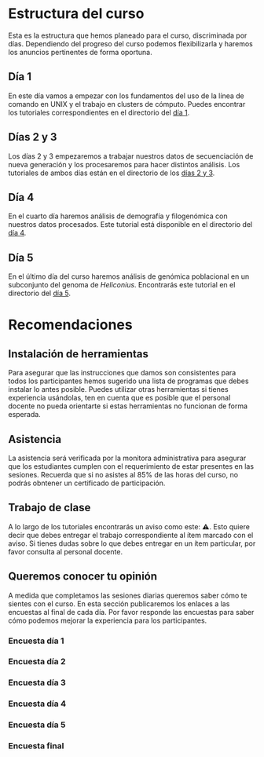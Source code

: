 ---
---

# Estructura del curso

Esta es la estructura que hemos planeado para el curso, discriminada por
días. Dependiendo del progreso del curso podemos flexibilizarla y
haremos los anuncios pertinentes de forma oportuna.

## Día 1

En este día vamos a empezar con los fundamentos del uso de la línea de
comando en UNIX y el trabajo en clusters de cómputo. Puedes encontrar
los tutoriales correspondientes en el directorio del [día 1](./dia1/).

## Días 2 y 3

Los días 2 y 3 empezaremos a trabajar nuestros datos de secuenciación de
nueva generación y los procesaremos para hacer distintos análisis. Los
tutoriales de ambos días están en el directorio de los [días 2 y
3](./dia2y3/).

## Día 4

En el cuarto día haremos análisis de demografía y filogenómica con
nuestros datos procesados. Este tutorial está disponible en el
directorio del [día 4](./dia4/).

## Día 5

En el último día del curso haremos análisis de genómica poblacional en
un subconjunto del genoma de *Heliconius*. Encontrarás este tutorial en
el directorio del [día 5](./dia5/).

# Recomendaciones

## Instalación de herramientas

Para asegurar que las instrucciones que damos son consistentes para
todos los participantes hemos sugerido una lista de programas que debes
instalar lo antes posible. Puedes utilizar otras herramientas si tienes
experiencia usándolas, ten en cuenta que es posible que el personal
docente no pueda orientarte si estas herramientas no funcionan de forma
esperada.

## Asistencia

La asistencia será verificada por la monitora administrativa para
asegurar que los estudiantes cumplen con el requerimiento de estar
presentes en las sesiones. Recuerda que si no asistes al 85% de las
horas del curso, no podrás obntener un certificado de participación.

## Trabajo de clase

A lo largo de los tutoriales encontrarás un aviso como este: :warning:.
Esto quiere decir que debes entregar el trabajo correspondiente al ítem
marcado con el aviso. Si tienes dudas sobre lo que debes entregar en un
ítem particular, por favor consulta al personal docente.

## Queremos conocer tu opinión

A medida que completamos las sesiones diarias queremos saber cómo te
sientes con el curso. En esta sección publicaremos los enlaces a las
encuestas al final de cada día. Por favor responde las encuestas para
saber cómo podemos mejorar la experiencia para los participantes.

### Encuesta día 1

### Encuesta día 2

### Encuesta día 3

### Encuesta día 4

### Encuesta día 5

### Encuesta final
